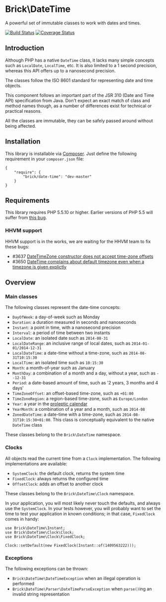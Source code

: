 Brick\DateTime
==============

A powerful set of immutable classes to work with dates and times.

[![Build Status](https://secure.travis-ci.org/brick/date-time.png)](http://travis-ci.org/brick/date-time)
[![Coverage Status](https://coveralls.io/repos/brick/date-time/badge.png)](https://coveralls.io/r/brick/date-time)

Introduction
------------

Although PHP has a native `DateTime` class, it lacks many simple concepts such as `LocalDate`, `LocalTime`, etc.
It is also limited to a 1 second precision, whereas this API offers up to a nanosecond precision.

The classes follow the ISO 8601 standard for representing date and time objects.

This component follows an important part of the JSR 310 (Date and Time API) specification from Java.
Don't expect an exact match of class and method names though, as a number of differences exist for technical or practical reasons.

All the classes are immutable, they can be safely passed around without being affected.

Installation
------------

This library is installable via [Composer](https://getcomposer.org/).
Just define the following requirement in your `composer.json` file:

    {
        "require": {
            "brick/date-time": "dev-master"
        }
    }

Requirements
------------

This library requires PHP 5.5.10 or higher.
Earlier versions of PHP 5.5 will suffer from [this bug](https://bugs.php.net/bug.php?id=45528).

### HHVM support

HHVM support is in the works, we are waiting for the HHVM team to fix these bugs:

- #3637 [DateTimeZone constructor does not accept time-zone offsets](https://github.com/facebook/hhvm/issues/3637)
- #3650 [DateTime complains about default timezone even when a timezone is given explictly](https://github.com/facebook/hhvm/issues/3650)

Overview
--------

### Main classes

The following classes represent the date-time concepts:

- `DayOfWeek`: a day-of-week such as Monday
- `Duration`: a duration measured in seconds and nanoseconds
- `Instant`: a point in time, with a nanosecond precision
- `Interval`: a period of time between two instants
- `LocalDate`: an isolated date such as `2014-08-31`
- `LocalDateRange`: an inclusive range of local dates, such as `2014-01-01/2014-12-31`
- `LocalDateTime`: a date-time without a time-zone, such as `2014-08-31T10:15:30`
- `LocalTime`: an isolated time such as `10:15:30`
- `Month`: a month-of-year such as January
- `MonthDay`: a combination of a month and a day, without a year, such as `--12-31`
- `Period`: a date-based amount of time, such as '2 years, 3 months and 4 days'
- `TimeZoneOffset`: an offset-based time-zone, such as `+01:00`
- `TimeZoneRegion`: a region-based time-zone, such as `Europe/London`
- `Year`: a year in the [proleptic calendar](http://en.wikipedia.org/wiki/Proleptic_Gregorian_calendar)
- `YearMonth`: a combination of a year and a month, such as `2014-08`
- `ZonedDateTime`: a date-time with a time-zone, such as `2014-08-31T10:15:30+01:00`.
   This class is conceptually equivalent to the native `DateTime` class

These classes belong to the `Brick\DateTime` namespace.

### Clocks

All objects read the current time from a `Clock` implementation. The following implementations are available:

- `SystemClock`: the default clock, returns the system time
- `FixedClock`: always returns the configured time
- `OffsetClock`: adds an offset to another clock

These classes belong to the `Brick\DateTime\Clock` namespace.

In your application, you will most likely never touch the defaults, and always use the `SystemClock`.
In your tests however, you will probably want to set the time to test your application in known conditions;
in that case, `FixedClock` comes in handy:

    use Brick\DateTime\Instant;
    use Brick\DateTime\Clock\Clock;
    use Brick\DateTime\Clock\FixedClock;

    Clock::setDefault(new FixedClock(Instant::of(1409563222)));

### Exceptions

The following exceptions can be thrown:

- `Brick\DateTime\DateTimeException` when an illegal operation is performed
- `Brick\DateTime\Parser\DateTimeParseException` when `parse()`ing an invalid string representation
